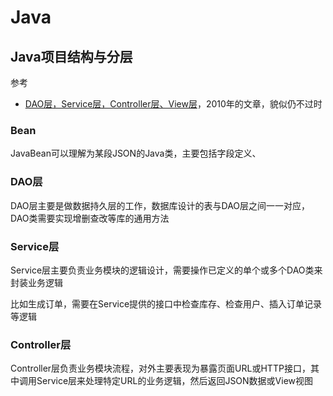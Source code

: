 Java
===


## Java项目结构与分层
参考
* [DAO层，Service层，Controller层、View层](https://blog.csdn.net/zdwzzu2006/article/details/6053006)，2010年的文章，貌似仍不过时


### Bean
JavaBean可以理解为某段JSON的Java类，主要包括字段定义、

### DAO层

DAO层主要是做数据持久层的工作，数据库设计的表与DAO层之间一一对应，DAO类需要实现增删查改等库的通用方法

### Service层

Service层主要负责业务模块的逻辑设计，需要操作已定义的单个或多个DAO类来封装业务逻辑

比如生成订单，需要在Service提供的接口中检查库存、检查用户、插入订单记录等逻辑


### Controller层

Controller层负责业务模块流程，对外主要表现为暴露页面URL或HTTP接口，其中调用Service层来处理特定URL的业务逻辑，然后返回JSON数据或View视图